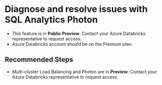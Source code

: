 <properties 
    pageTitle="Diagnose and resolve issues with SQL Analytics Photon" 
    description="Diagnose and resolve issues with SQL Analytics Photon" 
    service="microsoft.databricks" 
    resource="workspaces" 
    authors="lahaddad" 
    ms.author="lahaddad" 
    displayOrder="15" 
    selfHelpType="generic" 
    supportTopicIds="32784330" 
    resourceTags="" 
    productPesIds="16432" 
    cloudEnvironments="public, fairfax, usnat, ussec" 
    articleId="04333fac-3aa5-48a9-9efd-3f3a78ce5730" 
    ownershipId="AzureData_AzureDatabricks" 
/> 


# Diagnose and resolve issues with SQL Analytics Photon 

* This feature is in **Public Preview**. Contact your Azure Databricks representative to request access. 
* Azure Databricks account should be on the Premium plan.

## **Recommended Steps**

* Multi-cluster Load Balancing and Photon are in **Preview**. Contact your Azure Databricks representative to request access. 
